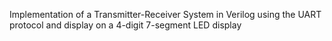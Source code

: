 Implementation of a Transmitter-Receiver System in Verilog using the UART protocol and display on a 4-digit 7-segment LED display
